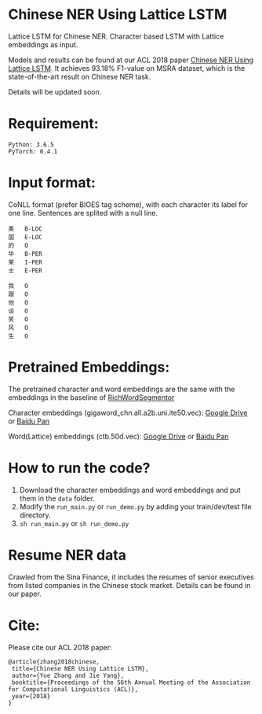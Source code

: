 Chinese NER Using Lattice LSTM
====

Lattice LSTM for Chinese NER. Character based LSTM with Lattice embeddings as input.

Models and results can be found at our ACL 2018 paper [Chinese NER Using Lattice LSTM](https://arxiv.org/pdf/1805.02023.pdf). It achieves 93.18% F1-value on MSRA dataset, which is the state-of-the-art result on Chinese NER task.

Details will be updated soon.

Requirement:
======
	Python: 3.6.5 
	PyTorch: 0.4.1 

Input format:
======
CoNLL format (prefer BIOES tag scheme), with each character its label for one line. Sentences are splited with a null line.

	美	B-LOC
	国	E-LOC
	的	O
	华	B-PER
	莱	I-PER
	士	E-PER

	我	O
	跟	O
	他	O
	谈	O
	笑	O
	风	O
	生	O 

Pretrained Embeddings:
====
The pretrained character and word embeddings are the same with the embeddings in the baseline of [RichWordSegmentor](https://github.com/jiesutd/RichWordSegmentor)

Character embeddings (gigaword_chn.all.a2b.uni.ite50.vec): [Google Drive](https://drive.google.com/file/d/1_Zlf0OAZKVdydk7loUpkzD2KPEotUE8u/view?usp=sharing) or [Baidu Pan](https://pan.baidu.com/s/1pLO6T9D)

Word(Lattice) embeddings (ctb.50d.vec): [Google Drive](https://drive.google.com/file/d/1K_lG3FlXTgOOf8aQ4brR9g3R40qi1Chv/view?usp=sharing) or [Baidu Pan](https://pan.baidu.com/s/1pLO6T9D)

How to run the code?
====
1. Download the character embeddings and word embeddings and put them in the `data` folder.
2. Modify the `run_main.py` or `run_demo.py` by adding your train/dev/test file directory.
3. `sh run_main.py` or `sh run_demo.py`


Resume NER data 
====
Crawled from the Sina Finance, it includes the resumes of senior executives from listed companies in the Chinese stock market. Details can be found in our paper.


Cite: 
========
Please cite our ACL 2018 paper:

    @article{zhang2018chinese,  
     title={Chinese NER Using Lattice LSTM},  
     author={Yue Zhang and Jie Yang},  
     booktitle={Proceedings of the 56th Annual Meeting of the Association for Computational Linguistics (ACL)},
     year={2018}  
    }
